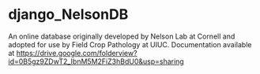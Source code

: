 django_NelsonDB
===============

An online database originally developed by Nelson Lab at Cornell and adopted for use by Field Crop Pathology at UIUC.
Documentation available at https://drive.google.com/folderview?id=0B5gz9ZDwT2_IbnM5M2FiZ3hBdU0&usp=sharing